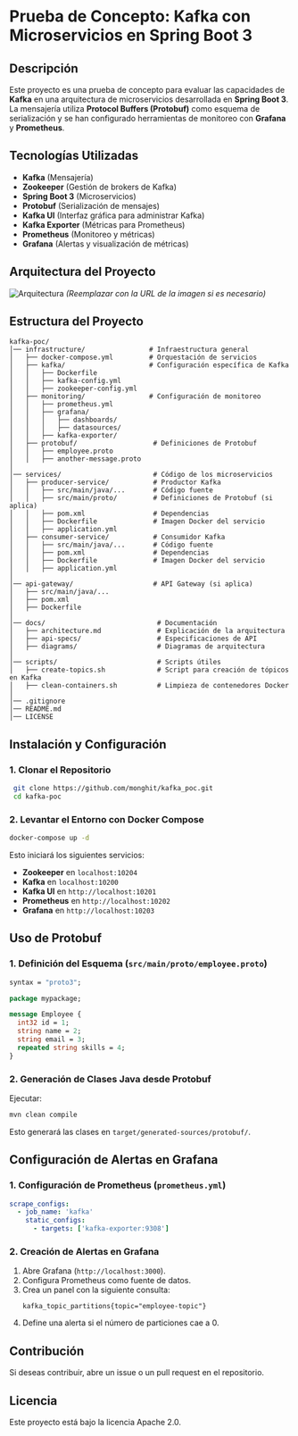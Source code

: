 # Prueba de Concepto: Kafka con Microservicios en Spring Boot 3

## Descripción
Este proyecto es una prueba de concepto para evaluar las capacidades de **Kafka** en una arquitectura de microservicios desarrollada en **Spring Boot 3**. La mensajería utiliza **Protocol Buffers (Protobuf)** como esquema de serialización y se han configurado herramientas de monitoreo con **Grafana** y **Prometheus**.

## Tecnologías Utilizadas
- **Kafka** (Mensajería)
- **Zookeeper** (Gestión de brokers de Kafka)
- **Spring Boot 3** (Microservicios)
- **Protobuf** (Serialización de mensajes)
- **Kafka UI** (Interfaz gráfica para administrar Kafka)
- **Kafka Exporter** (Métricas para Prometheus)
- **Prometheus** (Monitoreo y métricas)
- **Grafana** (Alertas y visualización de métricas)

## Arquitectura del Proyecto
![Arquitectura](https://your-architecture-diagram-link.com) *(Reemplazar con la URL de la imagen si es necesario)*

## Estructura del Proyecto
```
kafka-poc/
│── infrastructure/                # Infraestructura general
│   ├── docker-compose.yml         # Orquestación de servicios
│   ├── kafka/                     # Configuración específica de Kafka
│   │   ├── Dockerfile
│   │   ├── kafka-config.yml
│   │   ├── zookeeper-config.yml
│   ├── monitoring/                # Configuración de monitoreo
│   │   ├── prometheus.yml
│   │   ├── grafana/
│   │   │   ├── dashboards/
│   │   │   ├── datasources/
│   │   ├── kafka-exporter/
│   ├── protobuf/                   # Definiciones de Protobuf
│   │   ├── employee.proto
│   │   ├── another-message.proto
│
│── services/                       # Código de los microservicios
│   ├── producer-service/           # Productor Kafka
│   │   ├── src/main/java/...       # Código fuente
│   │   ├── src/main/proto/         # Definiciones de Protobuf (si aplica)
│   │   ├── pom.xml                 # Dependencias
│   │   ├── Dockerfile              # Imagen Docker del servicio
│   │   ├── application.yml
│   ├── consumer-service/           # Consumidor Kafka
│   │   ├── src/main/java/...       # Código fuente
│   │   ├── pom.xml                 # Dependencias
│   │   ├── Dockerfile              # Imagen Docker del servicio
│   │   ├── application.yml
│
│── api-gateway/                    # API Gateway (si aplica)
│   ├── src/main/java/...
│   ├── pom.xml
│   ├── Dockerfile
│
│── docs/                            # Documentación
│   ├── architecture.md              # Explicación de la arquitectura
│   ├── api-specs/                   # Especificaciones de API
│   ├── diagrams/                    # Diagramas de arquitectura
│
│── scripts/                         # Scripts útiles
│   ├── create-topics.sh             # Script para creación de tópicos en Kafka
│   ├── clean-containers.sh          # Limpieza de contenedores Docker
│
│── .gitignore
│── README.md
│── LICENSE
```

## Instalación y Configuración
### 1. Clonar el Repositorio
```sh
 git clone https://github.com/monghit/kafka_poc.git
 cd kafka-poc
```

### 2. Levantar el Entorno con Docker Compose
```sh
docker-compose up -d
```
Esto iniciará los siguientes servicios:
- **Zookeeper** en `localhost:10204`
- **Kafka** en `localhost:10200`
- **Kafka UI** en `http://localhost:10201`
- **Prometheus** en `http://localhost:10202`
- **Grafana** en `http://localhost:10203`

## Uso de Protobuf
### 1. Definición del Esquema (`src/main/proto/employee.proto`)
```proto
syntax = "proto3";

package mypackage;

message Employee {
  int32 id = 1;
  string name = 2;
  string email = 3;
  repeated string skills = 4;
}
```

### 2. Generación de Clases Java desde Protobuf
Ejecutar:
```sh
mvn clean compile
```
Esto generará las clases en `target/generated-sources/protobuf/`.

## Configuración de Alertas en Grafana
### 1. Configuración de Prometheus (`prometheus.yml`)
```yaml
scrape_configs:
  - job_name: 'kafka'
    static_configs:
      - targets: ['kafka-exporter:9308']
```

### 2. Creación de Alertas en Grafana
1. Abre Grafana (`http://localhost:3000`).
2. Configura Prometheus como fuente de datos.
3. Crea un panel con la siguiente consulta:
   ```
   kafka_topic_partitions{topic="employee-topic"}
   ```
4. Define una alerta si el número de particiones cae a 0.

## Contribución
Si deseas contribuir, abre un issue o un pull request en el repositorio.

## Licencia
Este proyecto está bajo la licencia Apache 2.0.

